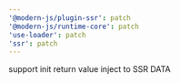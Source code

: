```yaml
---
'@modern-js/plugin-ssr': patch
'@modern-js/runtime-core': patch
'use-loader': patch
'ssr': patch
---
```


support init return value inject to SSR DATA
